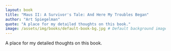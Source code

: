 ```yaml
---
layout: book
title: "Maus II: A Survivor's Tale: And Here My Troubles Began"
author: "Art Spiegelman"
quote: "A place for my detailed thoughts on this book."
image: /assets/img/books/default-book-bg.jpg # Default background image
---
```


A place for my detailed thoughts on this book.
